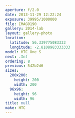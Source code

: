```yaml
---
aperture: f/2.0
date: 2013-11-29 12:22:24
exposure: 39995/1000000
file: IMAG0190
gallery: 2014-lab
layout: gallery-photo
location:
  latitude: 56.339775083333
  longitude: -2.8108983333333
model: HTC One S
next: .Inf
ordering: 8
previous: 542b2d6
sizes:
  200x200:
    height: 200
    width: 200
  96x96:
    height: 96
    width: 96
title: null
make: HTC
---
```

